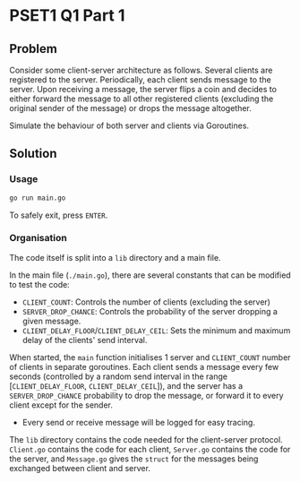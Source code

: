 # PSET1 Q1 Part 1
## Problem
Consider some client-server architecture as follows. Several clients are registered to the server. Periodically, each client sends message to the server. Upon receiving a message, the server flips a coin and decides to either forward the message to all other registered clients (excluding the original sender of the message) or drops the message altogether.

Simulate the behaviour of both server and clients via Goroutines.

## Solution
### Usage
```bash
go run main.go
```

To safely exit, press `ENTER`.

### Organisation

The code itself is split into a `lib` directory and a main file. 

In the main file (`./main.go`), there are several constants that can be modified to test the code:
- `CLIENT_COUNT`: Controls the number of clients (excluding the server)
- `SERVER_DROP_CHANCE`: Controls the probability of the server dropping a given message.
- `CLIENT_DELAY_FLOOR`/`CLIENT_DELAY_CEIL`: Sets the minimum and maximum delay of the clients' send interval.

When started, the `main` function initialises 1 server and `CLIENT_COUNT` number of clients in separate goroutines. Each client sends a message every few seconds (controlled by a random send interval in the range [`CLIENT_DELAY_FLOOR`, `CLIENT_DELAY_CEIL`]), and the server has a `SERVER_DROP_CHANCE` probability to drop the message, or forward it to every client except for the sender.
- Every send or receive message will be logged for easy tracing.

The `lib` directory contains the code needed for the client-server protocol. `Client.go` contains the code for each client, `Server.go` contains the code for the server, and `Message.go` gives the `struct` for the messages being exchanged between client and server.
